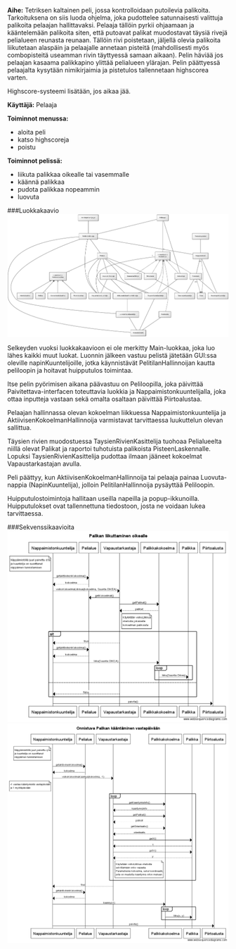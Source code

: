 **Aihe:** Tetriksen kaltainen peli, jossa kontrolloidaan putoilevia palikoita. Tarkoituksena on siis luoda ohjelma, joka pudottelee satunnaisesti valittuja palikoita pelaajan hallittavaksi. Pelaaja tällöin pyrkii ohjaamaan ja kääntelemään palikoita siten, että putoavat palikat muodostavat täysiä rivejä pelialueen reunasta reunaan. Tällöin rivi poistetaan, jäljellä olevia palikoita liikutetaan alaspäin ja pelaajalle annetaan pisteitä (mahdollisesti myös combopisteitä useamman rivin täyttyessä samaan aikaan). Pelin häviää jos pelaajan kasaama palikkapino ylittää pelialueen ylärajan. Pelin päättyessä pelaajalta kysytään nimikirjaimia ja pistetulos tallennetaan highscorea varten.

Highscore-systeemi lisätään, jos aikaa jää.

**Käyttäjä:** Pelaaja

**Toiminnot menussa:**
- aloita peli
- katso highscoreja
- poistu

**Toiminnot pelissä:**
- liikuta palikkaa oikealle tai vasemmalle
- käännä palikkaa
- pudota palikkaa nopeammin
- luovuta

###Luokkakaavio
![Luokkakaavio](luokkakaavio.png)

Selkeyden vuoksi luokkakaavioon ei ole merkitty Main-luokkaa, joka luo lähes kaikki muut luokat. Luonnin jälkeen vastuu pelistä jätetään GUI:ssa oleville napinKuuntelijoille, jotka käynnistävät PelitilanHallinnoijan kautta peliloopin ja hoitavat huipputulos toimintaa.

Itse pelin pyörimisen aikana päävastuu on Peliloopilla, joka päivittää Paivitettava-interfacen toteuttavia luokkia ja Nappaimistonkuuntelijalla, joka ottaa inputteja vastaan sekä omalta osaltaan päivittää Piirtoalustaa.

Pelaajan hallinnassa olevan kokoelman liikkuessa Nappaimistonkuuntelija ja AktiivisenKokoelmanHallinnoija varmistavat tarvittaessa luukuttelun olevan sallittua.

Täysien rivien muodostuessa TaysienRivienKasittelija tuohoaa Pelialueelta niillä olevat Palikat ja raportoi tuhotuista palikoista PisteenLaskennalle.
Lopuksi TaysienRivienKasittelija pudottaa ilmaan jääneet kokoelmat Vapaustarkastajan avulla.

Peli päättyy, kun AktiivisenKokoelmanHallinnoija tai pelaaja painaa Luovuta-nappia (NapinKuuntelija), jolloin PelitilanHallinnoija pysäyttää Peliloopin.

Huipputulostoimintoja hallitaan useilla napeilla ja popup-ikkunoilla. Huipputulokset ovat tallennettuna tiedostoon, josta ne voidaan lukea tarvittaessa.

###Sekvenssikaavioita
![Sekvenssikaavio_liikkuminen](liikkuminen_sequence.png)
![Sekvenssikaavio_kaantyminen](kaantyminen_sequence.png)
